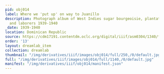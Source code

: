 ```yaml
---
pid: obj014
label: Where we 'put up' on way to Juanillo
description: Photograph album of West Indies sugar bourgeoisie, plantation owners,
  and laborers 1939-1940
_date: 1939-1940
location: Dominican Republic
source: https://cdm17191.contentdm.oclc.org/digital/iiif/asm0304/1340/full/full/0/default.jpg
order: '13'
layout: dreamlab_item
collection: dreamlab
thumbnail: "/img/derivatives/iiif/images/obj014/full/250,/0/default.jpg"
full: "/img/derivatives/iiif/images/obj014/full/1140,/0/default.jpg"
manifest: "/img/derivatives/iiif/obj014/manifest.json"
---
```


